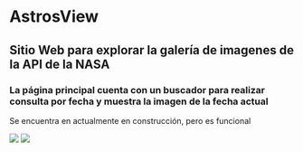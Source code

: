 <h1>AstrosView</h1>
<h2>Sitio Web para explorar la galería de imagenes de la API de la NASA</h2>
<h3>La página principal  cuenta con un buscador para realizar consulta por fecha y muestra la imagen de la fecha actual</h3>
<p>Se encuentra en actualmente en construcción, pero es funcional</p>

<img src="https://github.com/user-attachments/assets/6a87d38c-f450-4140-8198-d09908db4af9">

<img src="https://github.com/user-attachments/assets/d68b7973-6ea4-43e6-8b9a-9ef870f22da1">
